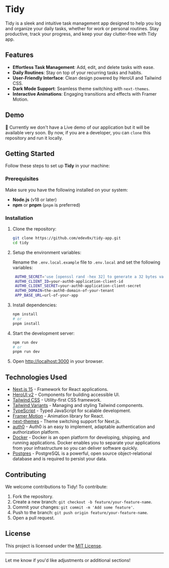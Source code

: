 # Tidy

Tidy is a sleek and intuitive task management app designed to help you log and organize your daily tasks, whether for work or personal routines. Stay productive, track your progress, and keep your day clutter-free with Tidy app.

## Features

- **Effortless Task Management**: Add, edit, and delete tasks with ease.
- **Daily Routines**: Stay on top of your recurring tasks and habits.
- **User-Friendly Interface**: Clean design powered by HeroUI and Tailwind CSS.
- **Dark Mode Support**: Seamless theme switching with `next-themes`.
- **Interactive Animations**: Engaging transitions and effects with Framer Motion.

## Demo

🚀 Currently we don't have a Live demo of our application but it will be available very soon. By now, if you are a developer, you can `clone` this repository and run it locally.

## Getting Started

Follow these steps to set up **Tidy** in your machine:

### Prerequisites

Make sure you have the following installed on your system:

- **Node.js** (v18 or later)
- **npm** or **pnpm** (`pnpm` is preferred)

### Installation

1. Clone the repository:

   ```bash
   git clone https://github.com/edev0x/tidy-app.git
   cd tidy
   ```

2. Setup the environment variables:

   Rename the `.env.local.example` file to `.env.local` and set the following variables:

   ```bash
    AUTH0_SECRET='use [openssl rand -hex 32] to generate a 32 bytes value'
    AUTH0_CLIENT_ID=your-auth0-application-client-id
    AUTH0_CLIENT_SECRET=your-auth0-application-client-secret
    AUTH0_DOMAIN=the-auth0-domain-of-your-tenant
    APP_BASE_URL=url-of-your-app
   ```

3. Install dependencies:

   ```bash
   npm install
   # or
   pnpm install
   ```

4. Start the development server:

   ```bash
   npm run dev
   # or
   pnpm run dev
   ```

5. Open [http://localhost:3000](http://localhost:3000) in your browser.

## Technologies Used

- [Next.js 15](https://nextjs.org/docs/getting-started) - Framework for React applications.
- [HeroUI v2](https://heroui.com/) - Components for building accessible UI.
- [Tailwind CSS](https://tailwindcss.com/) - Utility-first CSS framework.
- [Tailwind Variants](https://tailwind-variants.org) - Managing and styling Tailwind components.
- [TypeScript](https://www.typescriptlang.org/) - Typed JavaScript for scalable development.
- [Framer Motion](https://www.framer.com/motion/) - Animation library for React.
- [next-themes](https://github.com/pacocoursey/next-themes) - Theme switching support for Next.js.
- [auth0](https://auth0.com/) - Auth0 is an easy to implement, adaptable authentication and authorization platform.
- [Docker](https://docker.com/) - Docker is an open platform for developing, shipping, and running applications. Docker enables you to separate your applications from your infrastructure so you can deliver software quickly.
- [Postgres](https://www.postgresql.org/) - PostgreSQL is a powerful, open source object-relational database and is required to persist your data.

## Contributing

We welcome contributions to Tidy! To contribute:

1. Fork the repository.
2. Create a new branch: `git checkout -b feature/your-feature-name`.
3. Commit your changes: `git commit -m 'Add some feature'`.
4. Push to the branch: `git push origin feature/your-feature-name`.
5. Open a pull request.

## License

This project is licensed under the [MIT License](LICENSE).

---

Let me know if you'd like adjustments or additional sections!
